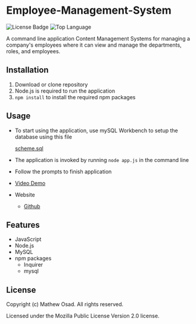 # Employee-Management-System

![License Badge](https://img.shields.io/github/license/mathewosad/Employee-Management-System) ![Top Language](https://img.shields.io/github/languages/top/mathewosad/Employee-Management-System)

A command line application Content Management Systems for managing a company's employees where it can view and manage the departments, roles, and employees.

## Installation

1. Download or clone repository
2. Node.js is required to run the application
3. `npm install` to install the required npm packages

## Usage

* To start using the application, use mySQL Workbench to setup the database using this file

    [scheme.sql](Employee-Management-System\db\schema.sql)

* The application is invoked by running `node app.js` in the command line

* Follow the prompts to finish application

* [Video Demo]()

* Website
  * [Github](https://github.com/mathewosad/Employee-Management-System)

## Features

* JavaScript
* Node.js
* MySQL
* npm packages
  * Inquirer
  * mysql

## License

  Copyright (c) Mathew Osad. All rights reserved.
  
  Licensed under the Mozilla Public License Version 2.0 license.